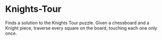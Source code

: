 # Knights-Tour
 Finds a solution to the Knights Tour puzzle. Given a chessboard and a Knight piece, traverse every square on the board, touching each one only once.
